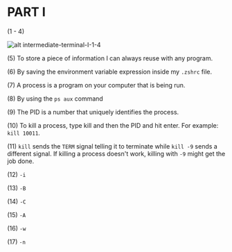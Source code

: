# PART I

<div>(1 - 4)</div>

![alt intermediate-terminal-I-1-4](./snapshots/intermediate-terminal-I-1-4.JPG)

(5) To store a piece of information I can always reuse with any program.

(6) By saving the environment variable expression inside my `.zshrc` file.

(7) A process is a program on your computer that is being run.

(8) By using the `ps aux` command

(9) The PID is a number that uniquely identifies the process.

(10) To kill a process, type kill and then the PID and hit enter. For example: `kill 10011`.

(11) `kill` sends the `TERM` signal telling it to terminate while `kill -9` sends a different signal. If killing a process doesn't work, killing with `-9` might get the job done.

(12) `-i`

(13) `-B`

(14) `-C`

(15) `-A`

(16) `-w`

(17) `-n`
